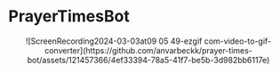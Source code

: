 # PrayerTimesBot
<p align="center">
![ScreenRecording2024-03-03at09 05 49-ezgif com-video-to-gif-converter](https://github.com/anvarbeckk/prayer-times-bot/assets/121457366/4ef33394-78a5-41f7-be5b-3d982bb6117e)
</p>
